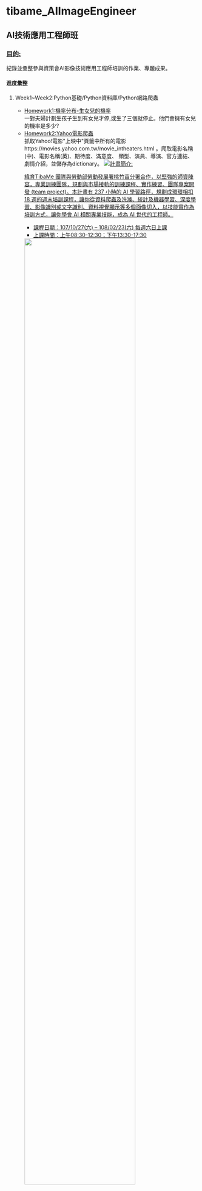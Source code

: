 # tibame_AIImageEngineer
## AI技術應用工程師班
### <ins>目的:<ins>
紀錄並彙整參與資策會AI影像技術應用工程師培訓的作業、專題成果。
#### 進度彙整
<ol>
  <li>Week1~Week2:Python基礎/Python資料庫/Python網路爬蟲</li>
  <ul>
    <li><a href="https://github.com/superRenh/tibame_AIImageEngineer/blob/master/homework1_probability%20.ipynb" target="_blank">Homework1:機率分布-生女兒的機率</a></li>
    一對夫婦計劃生孩子生到有女兒才停,或生了三個就停止。他們會擁有女兒的機率是多少?
    <li><a href="https://github.com/superRenh/tibame_AIImageEngineer/blob/master/homework2_yahoo_movie_crawler.ipynb">Homework2:Yahoo電影爬蟲</a></li>
    抓取Yahoo!電影"上映中"頁籤中所有的電影https://movies.yahoo.com.tw/movie_intheaters.html 。爬取電影名稱(中)、電影名稱(英)、期待度、滿意度、
    類型、演員、導演、官方連結、劇情介紹，並儲存為dictionary。
    <img src="https://github.com/superRenh/tibame_AIImageEngineer/blob/master/images/yahoo_movie_result.png></img>
  
  </ul>
  
 </ol>

### <ins>計畫簡介:<ins>
緯育TibaMe 團隊與勞動部勞動發展署桃竹苗分署合作，以堅強的師資陣容，專業訓練團隊，規劃與市場接軌的訓練課程、實作練習、團隊專案開發 (team project)。本計畫有 237 小時的 AI 學習路徑，規劃成環環相扣 18 週的週末培訓課程，讓你從資料爬蟲及洗滌、統計及機器學習、深度學習、影像識別或文字識別、資料視覺顯示等多個面像切入，以技能實作為培訓方式，讓你學會 AI 相關專業技能，成為 AI 世代的工程師。<br>

<ul>
  <li>課程日期：107/10/27(六) – 108/02/23(六) 每週六日上課</li>
  <li>上課時間：上午08:30-12:30；下午13:30-17:30</li>
</ul>
<img src='https://s3-ap-northeast-1.amazonaws.com/marketing-prd/goodjob/ai-engineer/images/six-skills.svg' width="80%" height="80%" style="float.center">


